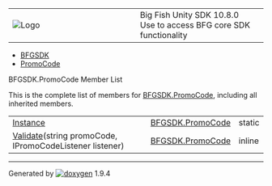 <table>
<colgroup>
<col style="width: 50%" />
<col style="width: 50%" />
</colgroup>
<tbody>
<tr class="odd">
<td><img src="Icon-100.png" alt="Logo" /></td>
<td><div id="projectname">
Big Fish Unity SDK<span id="projectnumber"> 10.8.0</span>
</div>
<div id="projectbrief">
Use to access BFG core SDK functionality
</div></td>
</tr>
</tbody>
</table>

  - [BFGSDK](namespace_b_f_g_s_d_k.html)
  - [PromoCode](class_b_f_g_s_d_k_1_1_promo_code.html)

BFGSDK.PromoCode Member List

This is the complete list of members for
[BFGSDK.PromoCode](class_b_f_g_s_d_k_1_1_promo_code.html), including all
inherited members.

|                                                                                                                                    |                                                           |        |
| ---------------------------------------------------------------------------------------------------------------------------------- | --------------------------------------------------------- | ------ |
| [Instance](class_b_f_g_s_d_k_1_1_promo_code.html#a073aa16dd2dd1be17a2e0ce370cad007)                                                | [BFGSDK.PromoCode](class_b_f_g_s_d_k_1_1_promo_code.html) | static |
| [Validate](class_b_f_g_s_d_k_1_1_promo_code.html#a7b6080eace862d6917b7d512dfcbcd65)(string promoCode, IPromoCodeListener listener) | [BFGSDK.PromoCode](class_b_f_g_s_d_k_1_1_promo_code.html) | inline |

-----

Generated
by [![doxygen](doxygen.svg)](https://www.doxygen.org/index.html) 1.9.4
